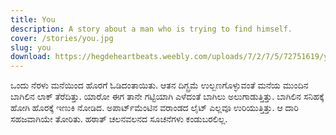 ```yaml
---
title: You
description: A story about a man who is trying to find himself.
cover: /stories/you.jpg
slug: you
download: https://hegdeheartbeats.weebly.com/uploads/7/2/7/5/72751619/you.pdf
---
```


ಒಂದು ನೆರಳು ಮನೆಯಿಂದ ಹೊರಗೆ ಓಡಿದಂತಾಯಿತು. ಆತನ ದಿಗ್ಬ್ರಮೆ ಉಲ್ಬಣಗೊಳ್ಳುವಂತೆ ಮನೆಯ ಮುಂದಿನ ಬಾಗಿಲಿನ ಲಾಕ್ ತೆರೆದಿತ್ತು. ಯಾರೋ ಈಗ ತಾನೇ ಗಟ್ಟಿಯಾಗಿ ಎಳೆದಂತೆ ಬಾಗಿಲು ಅಲುಗಾಡುತ್ತಿತ್ತು. ಬಾಗಿಲಿನ ಸನಿಹಕ್ಕೆ ಹೋಗಿ ಹೊರಕ್ಕೆ ಇಣುಕಿ ನೋಡಿದ. ಅಪಾರ್ಟ್‌ಮೆಂಟಿನ ವರಾಂಡದ ಲೈಟ್ ಎಲ್ಲವೂ ಉರಿಯುತ್ತಿತ್ತು. ಆ ದಾರಿ ಸಹಜವಾಗಿಯೇ ತೋರಿತು. ಹಠಾತ್ ಚಲನವಲನದ ಸೂಚನೆಗಳು ಕಂಡುಬರಲಿಲ್ಲ.